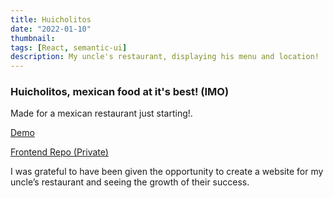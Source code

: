 ```yaml
---
title: Huicholitos
date: "2022-01-10"
thumbnail:
tags: [React, semantic-ui]
description: My uncle's restaurant, displaying his menu and location!
---
```


<div>
  <h3>
    Huicholitos, mexican food at it's best! (IMO)
  </h3>
  <p>
    Made for a mexican restaurant just starting!.  
  </p>
  <p>
    <a href='https://huicholitos.com' target="_blank">
      Demo
    </a>
  </p>
  <p>
    <a href='https://github.com/HuicholitosMexicanFood/Huicholitos' target="_blank">
      Frontend Repo (Private)
    </a>
  </p>
  <p>I was grateful to have been given the opportunity to create a website for my uncle’s restaurant and seeing the growth of their success.</p>

</div>
